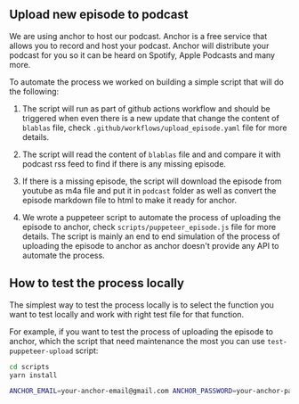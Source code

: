 ## Upload new episode to podcast

We are using anchor to host our podcast. Anchor is a free service that allows you to record and host your podcast. Anchor will distribute your podcast for you so it can be heard on Spotify, Apple Podcasts and many more.

To automate the process we worked on building a simple script that will do the following:

1. The script will run as part of github actions workflow and should be triggered when even there is a new update that change the content of `blablas` file, check `.github/workflows/upload_episode.yaml` file for more details.

2. The script will read the content of `blablas` file and and compare it with podcast rss feed to find if there is any missing episode.

3. If there is a missing episode, the script will download the episode from youtube as m4a file and put it in `podcast` folder as well as convert the episode markdown file to html to make it ready for anchor.

4. We wrote a puppeteer script to automate the process of uploading the episode to anchor, check `scripts/puppeteer_episode.js` file for more details. The script is mainly an end to end simulation of the process of uploading the episode to anchor as anchor doesn't provide any API to automate the process.

## How to test the process locally

The simplest way to test the process locally is to select the function you want to test locally and work with right test file for that function.

For example, if you want to test the process of uploading the episode to anchor, which the script that need maintenance the most you can use `test-puppeteer-upload` script:

```bash
cd scripts
yarn install

ANCHOR_EMAIL=your-anchor-email@gmail.com ANCHOR_PASSWORD=your-anchor-password   yarn test-upload-to-anchor

```
